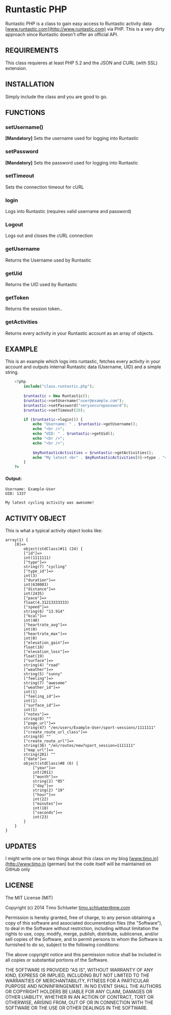 Runtastic PHP
=========

Runtastic PHP is a class to gain easy access to Runtastic activity data [www.runtastic.com](http://www.runtastic.com) via PHP.
This is a very dirty approach since Runtastic doesn't offer an official API.

REQUIREMENTS
-------

This class requieres at least PHP 5.2 and the JSON and CURL (with SSL) extension.

INSTALLATION
--------

Simply include the class and you are good to go.

FUNCTIONS
--------

### setUsername()

**[Mandatory]** Sets the username used for logging into Runtastic

### setPassword

**[Mandatory]** Sets the password used for logging into Runtastic

### setTimeout

Sets the connection timeout for cURL

### login

Logs into Runtastic (requires valid username and password)

### Logout

Logs out and closes the cURL connection

### getUsername

Returns the Username used by Runtastic

### getUid

Returns the UID used by Runtastic

### getToken

Returns the session token..

### getActivities

Returns every activity in your Runtastic account as an array of objects. 

EXAMPLE
--------

This is an example which logs into runtastic, fetches every activity in your account and outputs internal Runtastic data (Username, UID) and a simple string.

```php
	<?php
		include("class.runtastic.php");
	
		$runtastic = New Runtastic();
		$runtastic->setUsername("user@example.com");
		$runtastic->setPassword("verysecurepassword");
		$runtastic->setTimeout(20);

		if ($runtastic->login()) {
			echo "Username: " . $runtastic->getUsername();
			echo "<br />";
			echo "UID: " . $runtastic->getUid();
			echo "<br />";
			echo "<br />";
		
			$myRuntasticActivities = $runtastic->getActivities();
			echo "My latest <b>" . $myRuntasticActivities[0]->type . "</b> activity was <b>" . $myRuntasticActivities[0]->feeling . "</b>!";
		}
	?>
```

#### Output:

	Username: Example-User
	UID: 1337

	My latest cycling activity was awesome!
	
ACTIVITY OBJECT
--------

This is what a typical activity object looks like:

	array(1) {
		[0]=>
			object(stdClass)#11 (24) {
			["id"]=>
			int(1111111)
			["type"]=>
			string(7) "cycling"
			["type_id"]=>
			int(3)
			["duration"]=>
			int(630003)
			["distance"]=>
			int(2435)
			["pace"]=>
			float(4.31213333333)
			["speed"]=>
			string(6) "13.914"
			["kcal"]=>
			int(48)
			["heartrate_avg"]=>
			int(0)
			["heartrate_max"]=>
			int(0)
			["elevation_gain"]=>
			float(18)
			["elevation_loss"]=>
			float(19)
			["surface"]=>
			string(4) "road"
			["weather"]=>
			string(5) "sunny"
			["feeling"]=>
			string(7) "awesome"
			["weather_id"]=>
			int(1)
			["feeling_id"]=>
			int(1)
			["surface_id"]=>
			int(1)
			["notes"]=>
			string(0) ""
			["page_url"]=>
			string(47) "/en/users/Example-User/sport-sessions/1111111"
			["create_route_url_class"]=>
			string(0) ""
			["create_route_url"]=>
			string(36) "/en/routes/new?sport_session=1111111"
			["map_url"]=>
			string(201) ""
			["date"]=>
			object(stdClass)#8 (6) {
				["year"]=>
				int(2011)
				["month"]=>
				string(2) "05"
				["day"]=>
				string(2) "19"
				["hour"]=>
				int(22)
				["minutes"]=>
				int(18)
				["seconds"]=>
				int(23)
			}
		}
	}

	
UPDATES
-------

I might write one or two things about this class on my blog [www.timo.in](http://www.timo.in (german) but the code itself will be maintained on GitHub only


LICENSE
-------

The MIT License (MIT)

Copyright (c) 2014 Timo Schlueter <timo.schlueter@me.com>

Permission is hereby granted, free of charge, to any person obtaining a copy
of this software and associated documentation files (the "Software"), to deal
in the Software without restriction, including without limitation the rights
to use, copy, modify, merge, publish, distribute, sublicense, and/or sell
copies of the Software, and to permit persons to whom the Software is
furnished to do so, subject to the following conditions:

The above copyright notice and this permission notice shall be included in all
copies or substantial portions of the Software.

THE SOFTWARE IS PROVIDED "AS IS", WITHOUT WARRANTY OF ANY KIND, EXPRESS OR
IMPLIED, INCLUDING BUT NOT LIMITED TO THE WARRANTIES OF MERCHANTABILITY,
FITNESS FOR A PARTICULAR PURPOSE AND NONINFRINGEMENT. IN NO EVENT SHALL THE
AUTHORS OR COPYRIGHT HOLDERS BE LIABLE FOR ANY CLAIM, DAMAGES OR OTHER
LIABILITY, WHETHER IN AN ACTION OF CONTRACT, TORT OR OTHERWISE, ARISING FROM,
OUT OF OR IN CONNECTION WITH THE SOFTWARE OR THE USE OR OTHER DEALINGS IN THE
SOFTWARE.